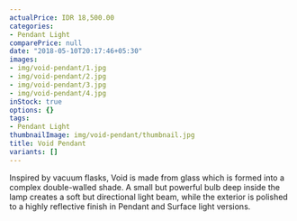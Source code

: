 ```yaml
---
actualPrice: IDR 18,500.00
categories:
- Pendant Light
comparePrice: null
date: "2018-05-10T20:17:46+05:30"
images:
- img/void-pendant/1.jpg
- img/void-pendant/2.jpg
- img/void-pendant/3.jpg
- img/void-pendant/4.jpg
inStock: true
options: {}
tags:
- Pendant Light
thumbnailImage: img/void-pendant/thumbnail.jpg
title: Void Pendant
variants: []
---
```


Inspired by vacuum flasks, Void is made from glass which is formed into a complex
double-walled shade. A small but powerful bulb deep inside the lamp creates a soft
but directional light beam, while the exterior is polished to a highly reflective
finish in Pendant and Surface light versions.